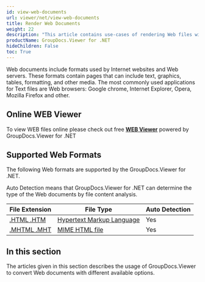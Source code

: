```yaml
---
id: view-web-documents
url: viewer/net/view-web-documents
title: Render Web Documents
weight: 22
description: "This article contains use-cases of rendering Web files with GroupDocs.Viewer within your .NET applications."
productName: GroupDocs.Viewer for .NET
hideChildren: False
toc: True
---
```

Web documents include formats used by Internet websites and Web servers. These formats contain pages that can include text, graphics, tables, formatting, and other media. The most commonly used applications for Text files are Web browsers: Google chrome, Internet Explorer, Opera, Mozilla Firefox and other.

## Online WEB Viewer

To view WEB files online please check out free **[WEB Viewer](https://products.groupdocs.app/viewer/web)** powered by GroupDocs.Viewer for .NET

## Supported Web Formats

The following Web formats are supported by the GroupDocs.Viewer for .NET.

Auto Detection means that GroupDocs.Viewer for .NET can determine the type of the Web documents by file content analysis.

| File Extension | File Type | Auto Detection |
| --- | --- | --- |
|[.HTML .HTM](https://docs.fileformat.com/web/html/) | [Hypertext Markup Language](https://docs.fileformat.com/web/html/) | Yes |
|[.MHTML .MHT](https://docs.fileformat.com/web/mhtml/) | [MIME HTML file](https://docs.fileformat.com/web/mhtml/) | Yes |

## In this section

The articles given in this section describes the usage of GroupDocs.Viewer to convert Web documents with different available options.
